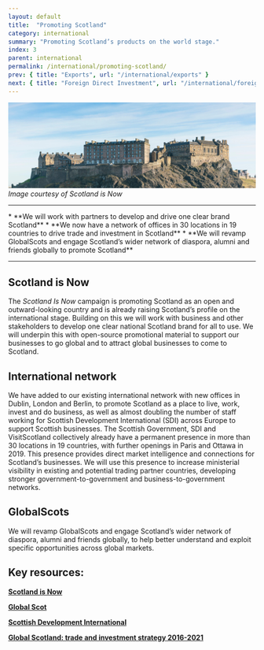 ```yaml
---
layout: default
title:  "Promoting Scotland"
category: international
summary: "Promoting Scotland’s products on the world stage."
index: 3
parent: international
permalink: /international/promoting-scotland/
prev: { title: "Exports", url: "/international/exports" }
next: { title: "Foreign Direct Investment", url: "/international/foreign-direct-investment/" }
---
```

![Edinburgh castle](/assets/images/pageimages/international.2.jpg)
*Image courtesy of Scotland is Now*

<hr>
* **We will work with partners to develop and drive one clear brand Scotland**
* **We now have a network of offices in 30 locations in 19 countries to drive trade and investment in Scotland**
* **We will revamp GlobalScots and engage Scotland’s wider network of diaspora, alumni and friends globally to promote Scotland**

<hr>

## Scotland is Now 

The _Scotland Is Now_ campaign is promoting Scotland as an open and outward-looking country and is already raising Scotland’s profile on the international stage. Building on this we will work with business and other stakeholders to develop one clear national Scotland brand for all to use. We will underpin this with open-source promotional material to support our businesses to go global and to attract global businesses to come to Scotland.

## International network

We have added to our existing international network with new offices in Dublin, London and Berlin, to promote Scotland as a place to live, work, invest and do business, as well as almost doubling the number of staff working for Scottish Development International (SDI) across Europe to support Scottish businesses. The Scottish Government, SDI and VisitScotland collectively already have a permanent presence in more than 30 locations in 19 countries, with further openings in Paris and Ottawa in 2019. This presence provides direct market intelligence and connections for Scotland’s businesses. We will use this presence to increase ministerial visibility in existing and potential trading partner countries, developing stronger government-to-government and business-to-government networks.

## GlobalScots

We will revamp GlobalScots and engage Scotland’s wider network of diaspora, alumni and friends globally, to help better understand and exploit specific opportunities across global markets. 


## Key resources:
**[Scotland is Now](https://www.scotland.org)**   

**[Global Scot](https://www.globalscot.com/)**  

**[Scottish Development International](https://www.sdi.co.uk/)**  

**[Global Scotland: trade and investment strategy 2016-2021](https://beta.gov.scot/publications/global-scotland-scotlands-trade-investment-strategy-2016-2021/pages/1/)**
